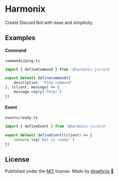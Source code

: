 # Harmonix

Create Discord Bot with ease and simplicity.

## Examples

#### Command
`commands/ping.ts`
```ts
import { defineCommand } from '@harmonix-js/core'

export default defineCommand({
	description: 'Ping command'
}, (client, message) => {
	message.reply('Pong!')
})
```

#### Event
`events/ready.ts`
```ts
import { defineEvent } from '@harmonix-js/core'

export default defineEvent((client) => {
	console.log('Bot is ready!')
})
```

## License

Published under the [MIT](https://github.com/harmonix-js/core/blob/main/LICENSE) license.
Made by [@nethriis](https://github.com/nethriis) 🖤
